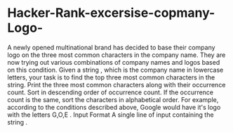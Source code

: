 # Hacker-Rank-excersise-copmany-Logo-
A newly opened multinational brand has decided to base their company logo on the three most common characters in the company name. They are now trying out various combinations of company names and logos based on this condition. Given a string , which is the company name in lowercase letters, your task is to find the top three most common characters in the string.  Print the three most common characters along with their occurrence count. Sort in descending order of occurrence count. If the occurrence count is the same, sort the characters in alphabetical order. For example, according to the conditions described above, Google would have it's logo with the letters G,O,E .  Input Format  A single line of input containing the string .

